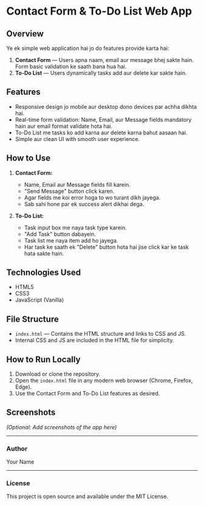# Contact Form & To-Do List Web App

## Overview
Ye ek simple web application hai jo do features provide karta hai:
1. **Contact Form** — Users apna naam, email aur message bhej sakte hain. Form basic validation ke saath bana hua hai.
2. **To-Do List** — Users dynamically tasks add aur delete kar sakte hain.

## Features
- Responsive design jo mobile aur desktop dono devices par achha dikhta hai.
- Real-time form validation: Name, Email, aur Message fields mandatory hain aur email format validate hota hai.
- To-Do List me tasks ko add karna aur delete karna bahut aasaan hai.
- Simple aur clean UI with smooth user experience.

## How to Use
1. **Contact Form:**
   - Name, Email aur Message fields fill karein.
   - "Send Message" button click karen.
   - Agar fields me koi error hoga to wo turant dikh jayega.
   - Sab sahi hone par ek success alert dikhai dega.

2. **To-Do List:**
   - Task input box me naya task type karein.
   - "Add Task" button dabayein.
   - Task list me naya item add ho jayega.
   - Har task ke saath ek "Delete" button hota hai jise click kar ke task hata sakte hain.

## Technologies Used
- HTML5
- CSS3
- JavaScript (Vanilla)

## File Structure
- `index.html` — Contains the HTML structure and links to CSS and JS.
- Internal CSS and JS are included in the HTML file for simplicity.

## How to Run Locally
1. Download or clone the repository.
2. Open the `index.html` file in any modern web browser (Chrome, Firefox, Edge).
3. Use the Contact Form and To-Do List features as desired.

## Screenshots
*(Optional: Add screenshots of the app here)*

---

### Author
Your Name

---

### License
This project is open source and available under the MIT License.
